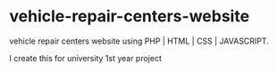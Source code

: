 # vehicle-repair-centers-website
vehicle repair centers website using PHP | HTML | CSS | JAVASCRIPT.

I create this for university 1st year project
